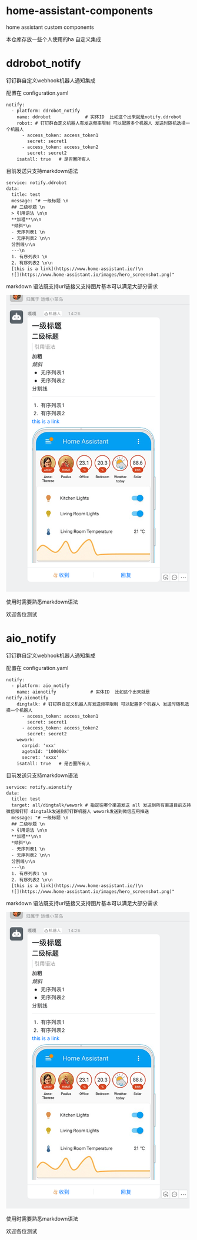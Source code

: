 # home-assistant-components
home assistant custom components

本仓库存放一些个人使用的ha 自定义集成

# ddrobot_notify

钉钉群自定义webhook机器人通知集成

配置在 configuration.yaml

    notify:
      - platform: ddrobot_notify
        name: ddrobot             # 实体ID  比如这个出来就是notify.ddrobot
        robot: # 钉钉群自定义机器人有发送频率限制 可以配置多个机器人 发送时随机选择一个机器人 
          - access_token: access_token1
            secret: secret1
          - access_token: access_token2
            secret: secret2
        isatall: true   # 是否圈所有人

目前发送只支持markdown语法

    service: notify.ddrobot
    data:
      title: test
      message: "# 一级标题 \n 
      ## 二级标题 \n 
      > 引用语法 \n\n 
      **加粗**\n\n
      *倾斜*\n
      - 无序列表1 \n
      - 无序列表2 \n\n
      分割线\n\n
      ---\n
      1. 有序列表1 \n
      2. 有序列表2 \n\n
      [this is a link](https://www.home-assistant.io/)\n
      ![](https://www.home-assistant.io/images/hero_screenshot.png)"

markdown 语法既支持url链接又支持图片基本可以满足大部分需求

![](img/ddrobot-notify-markdown.png)

使用时需要熟悉markdown语法

欢迎各位测试

# aio_notify

钉钉群自定义webhook机器人通知集成

配置在 configuration.yaml

    notify:
      - platform: aio_notify
        name: aionotify             # 实体ID  比如这个出来就是notify.aionotify
        dingtalk: # 钉钉群自定义机器人有发送频率限制 可以配置多个机器人 发送时随机选择一个机器人 
          - access_token: access_token1
            secret: secret1
          - access_token: access_token2
            secret: secret2
        wework:
          corpid: 'xxx'
          agetnId: '100000x'
          secret: 'xxxx'
        isatall: true   # 是否圈所有人

目前发送只支持markdown语法

    service: notify.aionotify
    data:
      title: test
      target: all/dingtalk/wework # 指定往哪个渠道发送 all 发送到所有渠道目前支持微信和钉钉 dingtalk发送到钉钉群机器人 wework发送到微信应用推送
      message: "# 一级标题 \n 
      ## 二级标题 \n 
      > 引用语法 \n\n 
      **加粗**\n\n
      *倾斜*\n
      - 无序列表1 \n
      - 无序列表2 \n\n
      分割线\n\n
      ---\n
      1. 有序列表1 \n
      2. 有序列表2 \n\n
      [this is a link](https://www.home-assistant.io/)\n
      ![](https://www.home-assistant.io/images/hero_screenshot.png)"

markdown 语法既支持url链接又支持图片基本可以满足大部分需求

![](img/ddrobot-notify-markdown.png)

使用时需要熟悉markdown语法

欢迎各位测试
